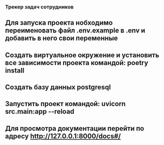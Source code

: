 ### Трекер задач сотрудников
## Для запуска проекта нобходимо переименовать файл .env.example в .env и добавить в него свои переменные 
## Создать виртуальное окружение и установить все зависимости проекта командой: poetry install
## Создать базу данных postgresql
## Запустить проект командой: uvicorn src.main:app --reload
## Для просмотра документации перейти по адресу http://127.0.0.1:8000/docs#/
